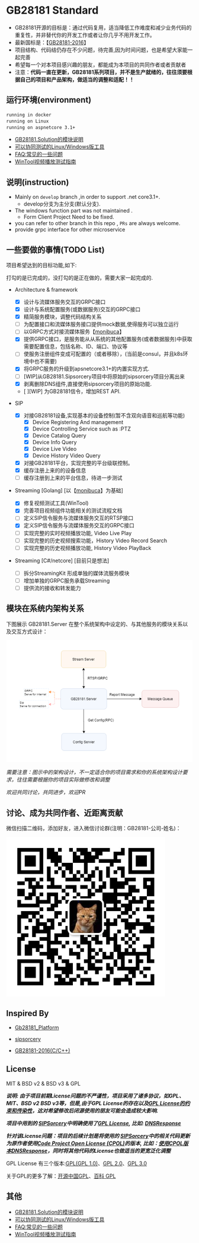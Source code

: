 # GB28181 Standard

+ GB28181开源的目标是：通过代码复用，适当降低工作难度和减少业务代码的重复性，并非替代你的开发工作或者让你几乎不用开发工作。
+ 最新国标是：【[GB28181-2016](docs/GBT%2028181-2016%20公共安全视频监控联网系统信息传输、交换、控制技术要求-目录版.pdf)】
+ 项目结构、代码结仍存在不少问题，待完善,因为时间问题，也是希望大家能一起完善
+ 希望每一个对本项目感兴趣的朋友，都能成为本项目的共同作者或者贡献者
+ 注意：**代码一直在更新，GB28181系列项目，并不是生产就绪的，往往须要根据自己的项目和产品架构，做适当的调整和适配！！**

## 运行环境(environment)

~~~ bash
running in docker
running on Linux
running on aspnetcore 3.1+
~~~

+ [GB28181.Solution的模块说明](./SolutionModules.md)
+ [可以协同测试的Linux/Windows版工具](https://github.com/GB28181/GB28181-Simulation-Tool)
+ [FAQ:常见的一些问题](https://github.com/GB28181/GB28181.Solution/wiki/FAQ:%E5%B8%B8%E8%A7%81%E7%9A%84%E4%B8%80%E4%BA%9B%E9%97%AE%E9%A2%98)
+ [WinTool视频播放测试指南](https://github.com/GB28181/GB28181.Solution/wiki/WinTool%E8%A7%86%E9%A2%91%E6%92%AD%E6%94%BE%E6%B5%8B%E8%AF%95%E6%8C%87%E5%8D%97)

## 说明(instruction)

+ Mainly on `develop` branch ,in order to support .net core3.1+.
  + develop分支为主分支(默认分支).
+ The windows function part was not maintained .
  + Form Client Project Need to be fixed.
+ you can refer to other branch in this repo , `PRs` are always welcome.
+ provide grpc interface for other microservice

## 一些要做的事情(TODO List)

项目希望达到的目标功能,如下:

打勾的是已完成的，没打勾的是正在做的，需要大家一起完成的.

+ Architecture & framework
  + [x] 设计与流媒体服务交互的GRPC接口
  + [x] 设计与系统配置服务(或数据服务)交互的GRPC接口
  + [x] 精简服务模块，调整代码结构关系
  + [ ] 为配置接口和流媒体服务接口提供mock数据,使得服务可以独立运行
  + [ ] 以GRPC方式对接流媒体服务【[monibuca](https://github.com/langhuihui/monibuca)】
  + [x] 提供GRPC接口，是服务能从从系统的其他配置服务(或者数据服务)中获取需要配置信息，包括名称、ID、端口、协议等
  + [ ] 使服务注册组件变成可配置的（或者移除），(当前是consul，并且k8s环境中也不需要)
  + [x] 将GRPC服务的升级到apsnetcore3.1+的内置实现方式.
  + [ ] [WIP]从GB28181.Sipsorcery项目中将原始的sipsorcery项目分离出来 
  + [x] 剥离删除DNS组件,直接使用sipsorcery项目的原始功能.
  + [ ][WIP] 为GB28181信令，增加REST API.

+ SIP
  + [x] 对接GB28181设备,实现基本的设备控制(暂不含双向语音和巡航等功能)
    + [x] Device Registering And management
    + [x] Device Controlling Service such as :PTZ
    + [x] Device Catalog Query
    + [x] Device Info Query
    + [x] Device Live Video
    + [x] Device History Video Query
  + [x] 对接GB28181平台，实现完整的平台级联控制。
  + [x] 缓存注册上来的的设备信息
  + [ ] 缓存注册到上来的平台信息，待进一步测试

+ Streaming [Golang] [以【[monibuca](https://github.com/langhuihui/monibuca)】为基础]
  + [x] 修复视频测试工具(WinTool)
  + [x] 完善项目视频组件功能相关的测试流程文档
  + [ ] 定义SIP信令服务与流媒体服务交互的RTSP接口
  + [x] 定义SIP信令服务与流媒体服务交互的GRPC接口
  + [ ] 实现完整的实时视频播放功能, Video Live Play
  + [ ] 实现完整的历史视频搜索功能，History Video Record Search
  + [ ] 实现完整的历史视频播放功能, History Video PlayBack

+ Streaming [C#/netcore] [目前只是想法]
  + [ ] 拆分StreamingKit 形成单独的媒体流服务模块
  + [ ] 增加单独的GRPC服务承载Streaming
  + [ ] 提供流的接收和转发能力

## 模块在系统内架构关系

下图展示 GB28181.Server 在整个系统架构中设定的、与其他服务的模块关系以及交互方式设计：

 ![GB28181.Server-Assembly-Relationship](./docs/GB28181.Server-Assembly-Relationship.png)

*需要注意：图示中的架构设计，不一定适合你的项目需求和你的系统架构设计要求，往往需要根据你的项目实际做修改和调整*

*欢迎共同讨论，共同进步，欢迎PR*

## 讨论、成为共同作者、近距离贡献

微信扫描二维码，添加好友，进入微信讨论群(注明：GB28181-公司-姓名)：

![qrcode](./docs/crazybber.jpg)


## Inspired By

+ [Gb28181_Platform](https://github.com/mackenbaron/Gb28181_Platform)

+ [sipsorcery](https://github.com/sipsorcery/sipsorcery)

+ [GB28181-2016(C/C++)](https://github.com/unitycs/GB28181Platform)

## License

MIT & BSD v2 & BSD v3 & GPL


***说明: 由于项目前期License问题的不严谨性，项目采用了诸多协议，如GPL、MIT、BSD v2 BSD v3等，但是,由于GPL License的存在以及[GPL License的约束和传染性](https://www.oschina.net/question/12_2826)，这对希望修改后闭源使用的朋友可能会造成较大影响.***

***项目中用到的 [SIPSorcery](https://github.com/sipsorcery/sipsorcery)中明确使用了[GPL License](http://www.opensource.org/licenses/gpl-license.php), 比如: [DNSResponse](https://github.com/GB28181/GB28181.Solution/blob/dc38a76ddcd8b424768089ad4ba2f5bee4a2931c/GB28181.SIPSorcery/Net/DNS/DNSResponse.cs#L16)***

***针对该License问题：项目的后续计划是将使用的 [SIPSorcery](https://github.com/sipsorcery/sipsorcery)中的相关代码更新为原作者使用[Code Project Open License (CPOL)](https://www.codeproject.com/info/cpol10.aspx)的版本, 比如：[使用CPOL版本DNSResponse](https://github.com/sipsorcery/sipsorcery/blob/e677393f7e8c30a10b311892eff78a86ddaa8aba/src/net/DNS/DNSResponse.cs#L17)，同时将其他代码的License也做适当的更宽泛化调整***



GPL License 有三个版本:[GPL(GPL 1.0)](http://www.gnu.org/licenses/old-licenses/gpl-1.0.html)、[GPL 2.0](http://www.gnu.org/licenses/old-licenses/gpl-2.0.html)、[GPL 3.0](http://www.gnu.org/licenses/gpl-3.0.html) 

关于GPL的更多了解：[开源中国GPL](https://www.oschina.net/question/12_2826)、[百科 GPL](https://baike.baidu.com/item/GPL/2357903)


## 其他

+ [GB28181.Solution的模块说明](./SolutionModules.md)
+ [可以协同测试的Linux/Windows版工具](https://github.com/GB28181/GB28181-Simulation-Tool)
+ [FAQ:常见的一些问题](https://github.com/GB28181/GB28181.Solution/wiki/FAQ:%E5%B8%B8%E8%A7%81%E7%9A%84%E4%B8%80%E4%BA%9B%E9%97%AE%E9%A2%98)
+ [WinTool视频播放测试指南](https://github.com/GB28181/GB28181.Solution/wiki/WinTool%E8%A7%86%E9%A2%91%E6%92%AD%E6%94%BE%E6%B5%8B%E8%AF%95%E6%8C%87%E5%8D%97)
